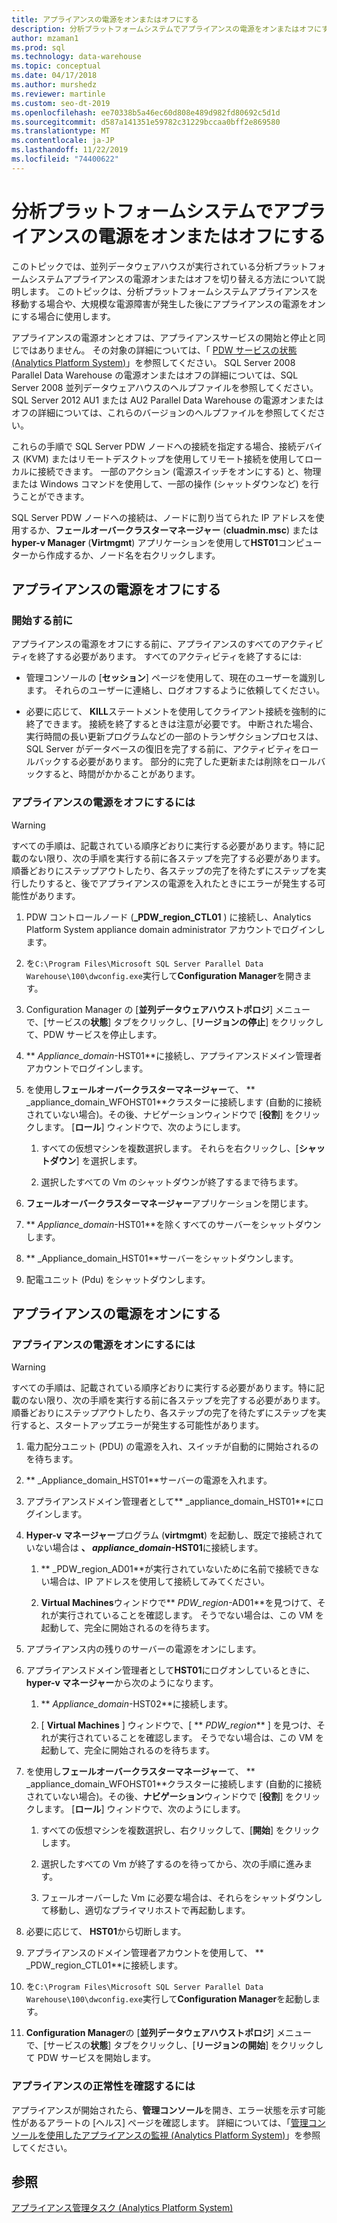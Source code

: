 ```yaml
---
title: アプライアンスの電源をオンまたはオフにする
description: 分析プラットフォームシステムでアプライアンスの電源をオンまたはオフにする
author: mzaman1
ms.prod: sql
ms.technology: data-warehouse
ms.topic: conceptual
ms.date: 04/17/2018
ms.author: murshedz
ms.reviewer: martinle
ms.custom: seo-dt-2019
ms.openlocfilehash: ee70338b5a46ec60d808e489d982fd80692c5d1d
ms.sourcegitcommit: d587a141351e59782c31229bccaa0bff2e869580
ms.translationtype: MT
ms.contentlocale: ja-JP
ms.lasthandoff: 11/22/2019
ms.locfileid: "74400622"
---
```

# <a name="power-the-appliance-on-or-off-for-analytics-platform-system"></a>分析プラットフォームシステムでアプライアンスの電源をオンまたはオフにする
このトピックでは、並列データウェアハウスが実行されている分析プラットフォームシステムアプライアンスの電源オンまたはオフを切り替える方法について説明します。 このトピックは、分析プラットフォームシステムアプライアンスを移動する場合や、大規模な電源障害が発生した後にアプライアンスの電源をオンにする場合に使用します。  
  
アプライアンスの電源オンとオフは、アプライアンスサービスの開始と停止と同じではありません。 その対象の詳細については、「 [PDW サービスの状態 &#40;Analytics Platform System&#41;](pdw-services-status.md)」を参照してください。 SQL Server 2008 Parallel Data Warehouse の電源オンまたはオフの詳細については、SQL Server 2008 並列データウェアハウスのヘルプファイルを参照してください。 SQL Server 2012 AU1 または AU2 Parallel Data Warehouse の電源オンまたはオフの詳細については、これらのバージョンのヘルプファイルを参照してください。  
  
これらの手順で SQL Server PDW ノードへの接続を指定する場合、接続デバイス (KVM) またはリモートデスクトップを使用してリモート接続を使用してローカルに接続できます。 一部のアクション (電源スイッチをオンにする) と、物理または Windows コマンドを使用して、一部の操作 (シャットダウンなど) を行うことができます。  
  
SQL Server PDW ノードへの接続は、ノードに割り当てられた IP アドレスを使用するか、**フェールオーバークラスターマネージャー** (**cluadmin.msc**) または**hyper-v Manager** (**Virtmgmt**) アプリケーションを使用して**HST01**コンピューターから作成するか、ノード名を右クリックします。  
  
## <a name="PowerOff"></a>アプライアンスの電源をオフにする  
  
### <a name="before-you-begin"></a>開始する前に  
アプライアンスの電源をオフにする前に、アプライアンスのすべてのアクティビティを終了する必要があります。 すべてのアクティビティを終了するには:  
  
-   管理コンソールの [**セッション**] ページを使用して、現在のユーザーを識別します。 それらのユーザーに連絡し、ログオフするように依頼してください。  
  
-   必要に応じて、 **KILL**ステートメントを使用してクライアント接続を強制的に終了できます。 接続を終了するときは注意が必要です。 中断された場合、実行時間の長い更新プログラムなどの一部のトランザクションプロセスは、SQL Server がデータベースの復旧を完了する前に、アクティビティをロールバックする必要があります。 部分的に完了した更新または削除をロールバックすると、時間がかかることがあります。  
  
### <a name="to-power-off-the-appliance"></a>アプライアンスの電源をオフにするには  
  
> [!WARNING]  
> すべての手順は、記載されている順序どおりに実行する必要があります。特に記載のない限り、次の手順を実行する前に各ステップを完了する必要があります。 順番どおりにステップアウトしたり、各ステップの完了を待たずにステップを実行したりすると、後でアプライアンスの電源を入れたときにエラーが発生する可能性があります。  
  
1.  PDW コントロールノード (**_PDW_region_CTL01** ) に接続し、Analytics Platform System appliance domain administrator アカウントでログインします。  
  
2.  を`C:\Program Files\Microsoft SQL Server Parallel Data Warehouse\100\dwconfig.exe`実行して**Configuration Manager**を開きます。  
  
3.  Configuration Manager の [**並列データウェアハウストポロジ**] メニューで、[サービスの**状態**] タブをクリックし、[**リージョンの停止**] をクリックして、PDW サービスを停止します。   
  
4.  ** _Appliance_domain_-HST01**に接続し、アプライアンスドメイン管理者アカウントでログインします。  
  
5.  を使用し**フェールオーバークラスターマネージャー**て、 ** _appliance_domain_WFOHST01**クラスターに接続します (自動的に接続されていない場合)。その後、ナビゲーションウィンドウで [**役割**] をクリックします。 [**ロール**] ウィンドウで、次のようにします。  
  
    1.  すべての仮想マシンを複数選択します。 それらを右クリックし、[**シャットダウン**] を選択します。  
  
    2.  選択したすべての Vm のシャットダウンが終了するまで待ちます。  
  
6.  **フェールオーバークラスターマネージャー**アプリケーションを閉じます。  
  
7. ** _Appliance_domain_-HST01**を除くすべてのサーバーをシャットダウンします。  
  
8. ** _Appliance_domain_HST01**サーバーをシャットダウンします。  
  
9. 配電ユニット (Pdu) をシャットダウンします。  
  
## <a name="PowerOn"></a>アプライアンスの電源をオンにする  
  
### <a name="to-power-on-the-appliance"></a>アプライアンスの電源をオンにするには  
  
> [!WARNING]  
> すべての手順は、記載されている順序どおりに実行する必要があります。特に記載のない限り、次の手順を実行する前に各ステップを完了する必要があります。 順番どおりにステップアウトしたり、各ステップの完了を待たずにステップを実行すると、スタートアップエラーが発生する可能性があります。  
  
1.  電力配分ユニット (PDU) の電源を入れ、スイッチが自動的に開始されるのを待ちます。  
  
2.  ** _Appliance_domain_HST01**サーバーの電源を入れます。  
  
3.  アプライアンスドメイン管理者として** _appliance_domain_HST01**にログインします。  
  
4.  **Hyper-v マネージャー**プログラム (**virtmgmt**) を起動し、既定で接続されていない場合は **、 _appliance_domain_-HST01**に接続します。  
  
    1.  ** _PDW_region_AD01**が実行されていないために名前で接続できない場合は、IP アドレスを使用して接続してみてください。  
  
    2.  **Virtual Machines**ウィンドウで** _PDW_region_-AD01**を見つけて、それが実行されていることを確認します。 そうでない場合は、この VM を起動して、完全に開始されるのを待ちます。  
  
5.  アプライアンス内の残りのサーバーの電源をオンにします。  
  
6.  アプライアンスドメイン管理者として**HST01**にログオンしているときに、 **hyper-v マネージャー**から次のようになります。  
  
    1.  ** _Appliance_domain_-HST02**に接続します。  
  
    2.  [ **Virtual Machines** ] ウィンドウで、[ ** _PDW_region_** ] を見つけ、それが実行されていることを確認します。  そうでない場合は、この VM を起動して、完全に開始されるのを待ちます。  
  
7.  を使用し**フェールオーバークラスターマネージャー**て、 ** _appliance_domain_WFOHST01**クラスターに接続します (自動的に接続されていない場合)。その後、**ナビゲーション**ウィンドウで [**役割**] をクリックします。 [**ロール**] ウィンドウで、次のようにします。  
  
    1.  すべての仮想マシンを複数選択し、右クリックして、[**開始**] をクリックします。  
  
    2.  選択したすべての Vm が終了するのを待ってから、次の手順に進みます。  
  
    3.  フェールオーバーした Vm に必要な場合は、それらをシャットダウンして移動し、適切なプライマリホストで再起動します。  
  
8. 必要に応じて、 **HST01**から切断します。  
  
9. アプライアンスのドメイン管理者アカウントを使用して、 ** _PDW_region_CTL01**に接続します。  
  
10. を`C:\Program Files\Microsoft SQL Server Parallel Data Warehouse\100\dwconfig.exe`実行して**Configuration Manager**を起動します。  
  
11. **Configuration Manager**の [**並列データウェアハウストポロジ**] メニューで、[サービスの**状態**] タブをクリックし、[**リージョンの開始**] をクリックして PDW サービスを開始します。  
  
### <a name="to-verify-the-appliance-health"></a>アプライアンスの正常性を確認するには  
アプライアンスが開始されたら、**管理コンソール**を開き、エラー状態を示す可能性があるアラートの [ヘルス] ページを確認します。 詳細については、「[管理コンソールを使用したアプライアンスの監視 &#40;Analytics Platform System&#41;](monitor-the-appliance-by-using-the-admin-console.md)」を参照してください。  
  
## <a name="see-also"></a>参照  
[アプライアンス管理タスク &#40;Analytics Platform System&#41;](appliance-management-tasks.md)  
  
